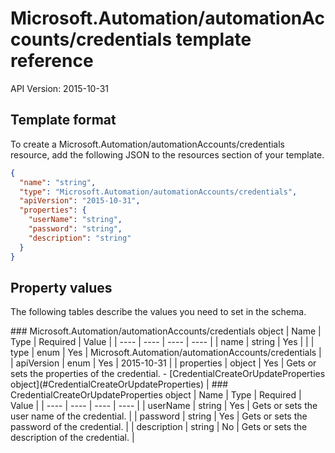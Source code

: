 # Microsoft.Automation/automationAccounts/credentials template reference
API Version: 2015-10-31
## Template format

To create a Microsoft.Automation/automationAccounts/credentials resource, add the following JSON to the resources section of your template.

```json
{
  "name": "string",
  "type": "Microsoft.Automation/automationAccounts/credentials",
  "apiVersion": "2015-10-31",
  "properties": {
    "userName": "string",
    "password": "string",
    "description": "string"
  }
}
```
## Property values

The following tables describe the values you need to set in the schema.

<a id="Microsoft.Automation/automationAccounts/credentials" />
### Microsoft.Automation/automationAccounts/credentials object
|  Name | Type | Required | Value |
|  ---- | ---- | ---- | ---- |
|  name | string | Yes |  |
|  type | enum | Yes | Microsoft.Automation/automationAccounts/credentials |
|  apiVersion | enum | Yes | 2015-10-31 |
|  properties | object | Yes | Gets or sets the properties of the credential. - [CredentialCreateOrUpdateProperties object](#CredentialCreateOrUpdateProperties) |


<a id="CredentialCreateOrUpdateProperties" />
### CredentialCreateOrUpdateProperties object
|  Name | Type | Required | Value |
|  ---- | ---- | ---- | ---- |
|  userName | string | Yes | Gets or sets the user name of the credential. |
|  password | string | Yes | Gets or sets the password of the credential. |
|  description | string | No | Gets or sets the description of the credential. |

